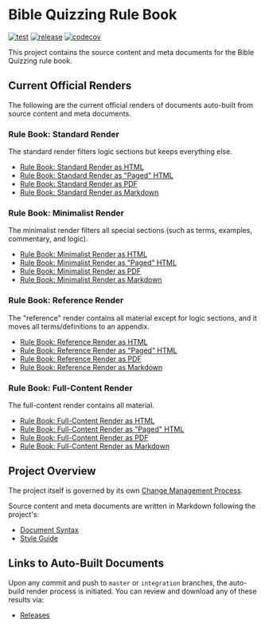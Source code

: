 # Bible Quizzing Rule Book

[![test](https://github.com/gryphonshafer/Quizzing-Rule-Book/workflows/test/badge.svg)](https://github.com/gryphonshafer/Quizzing-Rule-Book/actions?query=workflow%3Atest)
[![release](https://github.com/gryphonshafer/Quizzing-Rule-Book/workflows/release/badge.svg)](https://github.com/gryphonshafer/Quizzing-Rule-Book/actions?query=workflow%3Arelease)
[![codecov](https://codecov.io/gh/gryphonshafer/Quizzing-Rule-Book/graph/badge.svg)](https://codecov.io/gh/gryphonshafer/Quizzing-Rule-Book)

This project contains the source content and meta documents for the Bible Quizzing rule book.

## Current Official Renders

The following are the current official renders of documents auto-built from source content and meta documents.

### Rule Book: Standard Render

The standard render filters logic sections but keeps everything else.

- [Rule Book: Standard Render as HTML](https://gldg.us/gh/gryphonshafer/Quizzing-Rule-Book/releases/latest/download/rule_book_std.html)
- [Rule Book: Standard Render as "Paged" HTML](https://gldg.us/gh/gryphonshafer/Quizzing-Rule-Book/releases/latest/download/rule_book_std.paged.html)
- [Rule Book: Standard Render as PDF](https://gldg.us/gh/gryphonshafer/Quizzing-Rule-Book/releases/latest/download/rule_book_std.pdf)
- [Rule Book: Standard Render as Markdown](https://gldg.us/gh/gryphonshafer/Quizzing-Rule-Book/releases/latest/download/rule_book_std.md)

### Rule Book: Minimalist Render

The minimalist render filters all special sections (such as terms, examples, commentary, and logic).

- [Rule Book: Minimalist Render as HTML](https://gldg.us/gh/gryphonshafer/Quizzing-Rule-Book/releases/latest/download/rule_book_min.html)
- [Rule Book: Minimalist Render as "Paged" HTML](https://gldg.us/gh/gryphonshafer/Quizzing-Rule-Book/releases/latest/download/rule_book_min.paged.html)
- [Rule Book: Minimalist Render as PDF](https://gldg.us/gh/gryphonshafer/Quizzing-Rule-Book/releases/latest/download/rule_book_min.pdf)
- [Rule Book: Minimalist Render as Markdown](https://gldg.us/gh/gryphonshafer/Quizzing-Rule-Book/releases/latest/download/rule_book_min.md)

### Rule Book: Reference Render

The "reference" render contains all material except for logic sections, and it moves all terms/definitions to an appendix.

- [Rule Book: Reference Render as HTML](https://gldg.us/gh/gryphonshafer/Quizzing-Rule-Book/releases/latest/download/rule_book_ref.html)
- [Rule Book: Reference Render as "Paged" HTML](https://gldg.us/gh/gryphonshafer/Quizzing-Rule-Book/releases/latest/download/rule_book_ref.paged.html)
- [Rule Book: Reference Render as PDF](https://gldg.us/gh/gryphonshafer/Quizzing-Rule-Book/releases/latest/download/rule_book_ref.pdf)
- [Rule Book: Reference Render as Markdown](https://gldg.us/gh/gryphonshafer/Quizzing-Rule-Book/releases/latest/download/rule_book_ref.md)

### Rule Book: Full-Content Render

The full-content render contains all material.

- [Rule Book: Full-Content Render as HTML](https://gldg.us/gh/gryphonshafer/Quizzing-Rule-Book/releases/latest/download/rule_book_full.html)
- [Rule Book: Full-Content Render as "Paged" HTML](https://gldg.us/gh/gryphonshafer/Quizzing-Rule-Book/releases/latest/download/rule_book_full.paged.html)
- [Rule Book: Full-Content Render as PDF](https://gldg.us/gh/gryphonshafer/Quizzing-Rule-Book/releases/latest/download/rule_book_full.pdf)
- [Rule Book: Full-Content Render as Markdown](https://gldg.us/gh/gryphonshafer/Quizzing-Rule-Book/releases/latest/download/rule_book_full.md)

## Project Overview

The project itself is governed by its own [Change Management Process](rule_book/change_management.md).

Source content and meta documents are written in Markdown following the project's:

- [Document Syntax](meta/syntax.md)
- [Style Guide](meta/style_guide.md)

## Links to Auto-Built Documents

Upon any commit and push to `master` or `integration` branches, the auto-build render process is initiated. You can review and download any of these results via:

- [Releases](../../releases)
